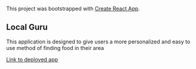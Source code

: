 This project was bootstrapped with [Create React App](https://github.com/facebook/create-react-app).

## Local Guru

This application is designed to give users a more personalized and easy to use
method of finding food in their area

[Link to deployed app](https://thefoodguru.herokuapp.com)

